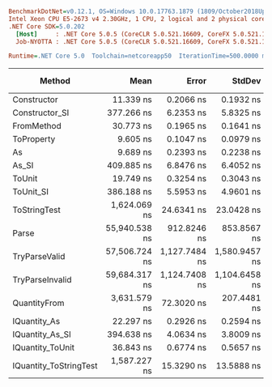 ``` ini

BenchmarkDotNet=v0.12.1, OS=Windows 10.0.17763.1879 (1809/October2018Update/Redstone5)
Intel Xeon CPU E5-2673 v4 2.30GHz, 1 CPU, 2 logical and 2 physical cores
.NET Core SDK=5.0.202
  [Host]     : .NET Core 5.0.5 (CoreCLR 5.0.521.16609, CoreFX 5.0.521.16609), X64 RyuJIT
  Job-NYOTTA : .NET Core 5.0.5 (CoreCLR 5.0.521.16609, CoreFX 5.0.521.16609), X64 RyuJIT

Runtime=.NET Core 5.0  Toolchain=netcoreapp50  IterationTime=500.0000 ms  

```
|                 Method |          Mean |         Error |        StdDev |  Gen 0 | Gen 1 | Gen 2 | Allocated |
|----------------------- |--------------:|--------------:|--------------:|-------:|------:|------:|----------:|
|            Constructor |     11.339 ns |     0.2066 ns |     0.1932 ns |      - |     - |     - |         - |
|         Constructor_SI |    377.266 ns |     6.2353 ns |     5.8325 ns | 0.0068 |     - |     - |     192 B |
|             FromMethod |     30.773 ns |     0.1965 ns |     0.1641 ns |      - |     - |     - |         - |
|             ToProperty |      9.605 ns |     0.1047 ns |     0.0979 ns |      - |     - |     - |         - |
|                     As |      9.689 ns |     0.2393 ns |     0.2238 ns |      - |     - |     - |         - |
|                  As_SI |    409.885 ns |     6.8476 ns |     6.4052 ns | 0.0073 |     - |     - |     192 B |
|                 ToUnit |     19.749 ns |     0.3254 ns |     0.3043 ns |      - |     - |     - |         - |
|              ToUnit_SI |    386.188 ns |     5.5953 ns |     4.9601 ns | 0.0069 |     - |     - |     192 B |
|           ToStringTest |  1,624.069 ns |    24.6341 ns |    23.0428 ns | 0.0350 |     - |     - |     944 B |
|                  Parse | 55,940.538 ns |   912.8246 ns |   853.8567 ns | 1.2194 |     - |     - |   33344 B |
|          TryParseValid | 57,506.724 ns | 1,127.7484 ns | 1,580.9457 ns | 1.2421 |     - |     - |   33320 B |
|        TryParseInvalid | 59,684.317 ns | 1,124.7408 ns | 1,104.6458 ns | 1.1875 |     - |     - |   32928 B |
|           QuantityFrom |  3,631.579 ns |    72.3020 ns |   207.4481 ns |      - |     - |     - |      56 B |
|           IQuantity_As |     22.297 ns |     0.2926 ns |     0.2594 ns | 0.0009 |     - |     - |      24 B |
|        IQuantity_As_SI |    394.638 ns |     4.0634 ns |     3.8009 ns | 0.0071 |     - |     - |     192 B |
|       IQuantity_ToUnit |     36.843 ns |     0.6774 ns |     0.5657 ns | 0.0021 |     - |     - |      56 B |
| IQuantity_ToStringTest |  1,587.227 ns |    15.3290 ns |    13.5888 ns | 0.0349 |     - |     - |     944 B |
